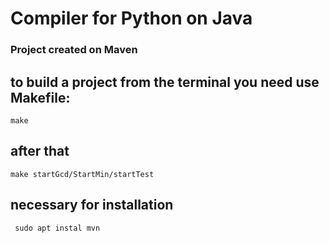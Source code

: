 # Compiler for Python on Java
### Project created on Maven

## to build a project from the terminal you need use Makefile:
```
make
```
## after that
```
make startGcd/StartMin/startTest
```
## necessary for installation
``` sudo apt instal mvn```
